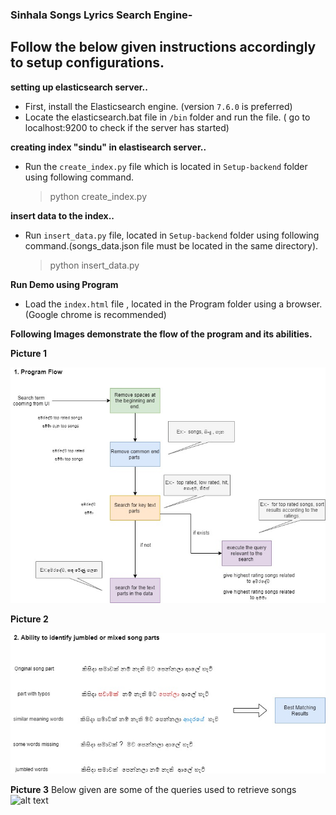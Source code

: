 ### Sinhala Songs Lyrics Search Engine-
## Follow the below given instructions accordingly to setup configurations.

 **setting up elasticsearch server..**
 - First, install the Elasticsearch engine. (version `7.6.0` is preferred)
 - Locate the elasticsearch.bat file in `/bin` folder and run the file. ( go to localhost:9200 to check if the server has started)

 **creating index "sindu" in elastisearch server..**
 - Run the `create_index.py` file which is located in `Setup-backend` folder using following command.  
      > python create_index.py

 **insert data to the index..**
 - Run `insert_data.py` file, located in `Setup-backend` folder using following command.(songs_data.json file must be located in the same directory).
      > python insert_data.py

 **Run Demo using Program**
 - Load the `index.html` file , located in the Program folder using a browser.(Google chrome is recommended)
 
 
 
 **Following Images demonstrate the flow of the program and its abilities.**
 
 **Picture 1**
 
 ![alt text](https://github.com/nirmalgamage/sinhala-songs-lyrics-search-engine/blob/master/Program-Flow1.jpg?raw=true)


**Picture 2**

 ![alt text](https://github.com/nirmalgamage/sinhala-songs-lyrics-search-engine/blob/master/Program-Flow2.jpg?raw=true)

**Picture 3**
Below given are some of the queries used to retrieve songs
![alt text](https://github.com/nirmalgamage/sinhala-songs-lyrics-search-engine/blob/master/Program-Flow3.jpg?raw=true)
